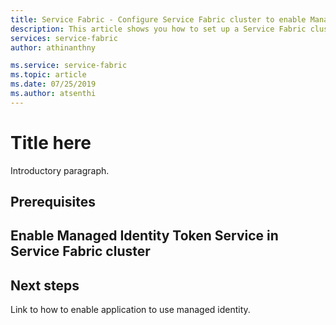 ```yaml
---
title: Service Fabric - Configure Service Fabric cluster to enable Managed Identity Token Service | Microsoft Docs
description: This article shows you how to set up a Service Fabric cluster with Managed Identity
services: service-fabric
author: athinanthny

ms.service: service-fabric
ms.topic: article
ms.date: 07/25/2019
ms.author: atsenthi
---
```


# Title here

Introductory paragraph.

## Prerequisites

## Enable Managed Identity Token Service in Service Fabric cluster

## Next steps

Link to how to enable application to use managed identity.
